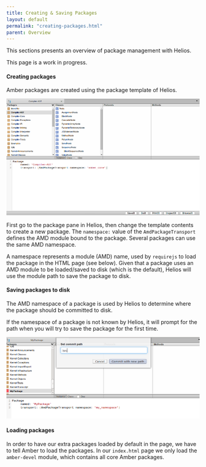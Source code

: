 ```yaml
---
title: Creating & Saving Packages
layout: default
permalink: "creating-packages.html"
parent: Overview
---
```


This sections presents an overview of package management with Helios.

<p class="warning">
This page is a work in progress.
</p>

#### Creating packages

Amber packages are created using the package template of Helios.

![Package template in Helios](../images/package-template.png)

First go to the package pane in Helios, then change the template
contents to create a new package.  The `namespace:` value of the
`AmdPackageTransport` defines the AMD module bound to the
package. Several packages can use the same AMD namespace.

A namespace represents a module (AMD) name, used by `requirejs` to
load the package in the HTML page (see below). Given that a package
uses an AMD module to be loaded/saved to disk (which is the default),
Helios will use the module path to save the package to disk.


#### Saving packages to disk

The AMD namespace of a package is used by Helios to determine where the
package should be committed to disk.

<p class="note"> If the namespace of a package is not known by Helios,
it will prompt for the path when you will try to save the package for
the first time.  </p>

![Setting the commit path of new namespaces](../images/setting-commit-path.png)

#### Loading packages

In order to have our extra packages loaded by default in the page, we
have to tell Amber to load the packages. In our `index.html` page we
only load the `amber-devel` module, which contains all core Amber
packages.

